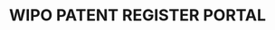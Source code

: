 ---
layout: default
cost: None
description: The WIPO's Patent Register Portal gives details of the availability of
  online patent registers by country / jurisdiction, as well as their search functionalities
  and the type of information they provide.
last_edit: Mon, 19 Jun 2023 16:35:30 GMT
location: https://www.wipo.int/patent_register_portal/en/index.html
maintained_by: WIPO
open_access: 'FALSE'
record_creation_timestamp: 10/13/2021
shortname: patent_register
tags:
- geography
- index
- patents
title: WIPO PATENT REGISTER PORTAL
uuid: fc08c62e-5eae-4831-9eae-4a59276e29fc
versioning: 'FALSE'
---